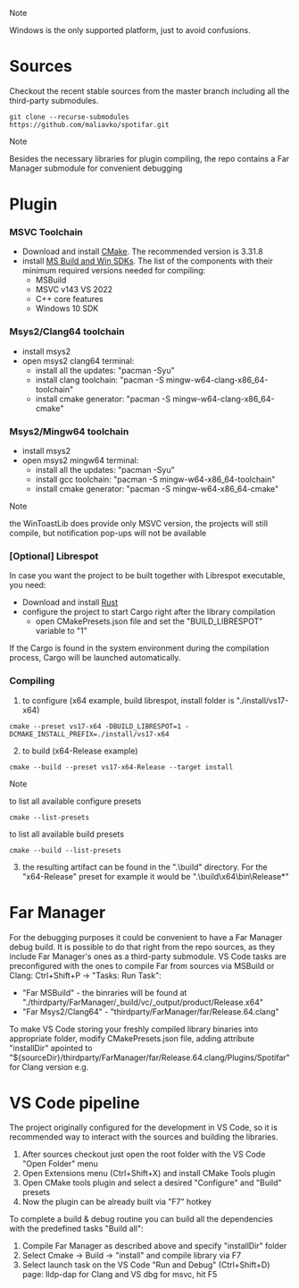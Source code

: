 > [!NOTE]
> Windows is the only supported platform, just to avoid confusions.

# Sources
Checkout the recent stable sources from the master branch including all the third-party submodules.
```
git clone --recurse-submodules https://github.com/maliavko/spotifar.git
```
> [!NOTE]
> Besides the necessary libraries for plugin compiling, the repo contains a Far Manager submodule for convenient debugging

# Plugin
### MSVC Toolchain
- Download and install [CMake](https://cmake.org/download/). The recommended version is 3.31.8
- install [MS Build and Win SDKs](https://visualstudio.microsoft.com/downloads/). The list of the components with their minimum required versions needed for compiling:
  - MSBuild
  - MSVC v143 VS 2022
  - C++ core features
  - Windows 10 SDK

### Msys2/Clang64 toolchain
- install msys2
- open msys2 clang64 terminal:
  - install all the updates: "pacman -Syu"
  - install clang toolchain: "pacman -S mingw-w64-clang-x86_64-toolchain"
  - install cmake generator: "pacman -S mingw-w64-clang-x86_64-cmake"

### Msys2/Mingw64 toolchain
- install msys2
- open msys2 mingw64 terminal:
  - install all the updates: "pacman -Syu"
  - install gcc toolchain: "pacman -S mingw-w64-x86_64-toolchain"
  - install cmake generator: "pacman -S mingw-w64-x86_64-cmake"

> [!NOTE]
> the WinToastLib does provide only MSVC version, the projects will still compile, but notification pop-ups will not be available

### [Optional] Librespot
In case you want the project to be built together with Librespot executable, you need:
- Download and install [Rust](https://www.rust-lang.org/tools/install)
- configure the project to start Cargo right after the library compilation
  - open CMakePresets.json file and set the "BUILD_LIBRESPOT" variable to "1"

If the Cargo is found in the system environment during the compilation process, Cargo will be launched automatically.

### Compiling
1. to configure (x64 example, build librespot, install folder is "./install/vs17-x64)
```
cmake --preset vs17-x64 -DBUILD_LIBRESPOT=1 -DCMAKE_INSTALL_PREFIX=./install/vs17-x64
```
2. to build (x64-Release example)
```
cmake --build --preset vs17-x64-Release --target install
```
> [!NOTE]
> to list all available configure presets
> ```
> cmake --list-presets
> ```
> to list all available build presets
> ```
> cmake --build --list-presets
> ```
3. the resulting artifact can be found in the ".\build" directory. For the "x64-Release" preset for example it would be ".\build\x64\bin\Release\*"
# Far Manager
For the debugging purposes it could be convenient to have a Far Manager debug build. It is possible to do that right from the repo sources, as they include Far Manager's ones as a third-party submodule. VS Code tasks are preconfigured with the ones to compile Far from sources via MSBuild or Clang: Ctrl+Shift+P -> "Tasks: Run Task":
- "Far MSBuild" - the binraries will be found at "./thirdparty/FarManager/_build/vc/_output/product/Release.x64"
- "Far Msys2/Clang64" - "thirdparty/FarManager/far/Release.64.clang"

To make VS Code storing your freshly compiled library binaries into appropriate folder, modify CMakePresets.json file, adding attribute "installDir" apointed to "${sourceDir}/thirdparty/FarManager/far/Release.64.clang/Plugins/Spotifar" for Clang version e.g.

# VS Code pipeline
The project originally configured for the development in VS Code, so it is recommended way to interact with the sources and building the libraries.
1. After sources checkout just open the root folder with the VS Code "Open Folder" menu
2. Open Extensions menu (Ctrl+Shift+X) and install CMake Tools plugin
3. Open CMake tools plugin and select a desired "Configure" and "Build" presets
4. Now the plugin can be already built via "F7" hotkey

To complete a build & debug routine you can build all the dependencies with the predefined tasks "Build all":
1. Compile Far Manager as described above and specify "installDir" folder
2. Select Cmake -> Build -> "install" and compile library via F7
3. Select launch task on the VS Code "Run and Debug" (Ctrl+Shift+D) page: lldp-dap for Clang and VS dbg for msvc, hit F5